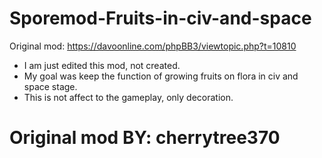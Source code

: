# Sporemod-Fruits-in-civ-and-space
Original mod: https://davoonline.com/phpBB3/viewtopic.php?t=10810

* I am just edited this mod, not created.
* My goal was keep the function of growing fruits on flora in civ and space stage.
* This is not affect to the gameplay, only decoration.

# Original mod BY: cherrytree370
